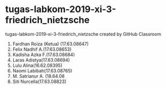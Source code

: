 # tugas-labkom-2019-xi-3-friedrich_nietzsche
tugas-labkom-2019-xi-3-friedrich_nietzsche created by GitHub Classroom
1. Fardhan Roiza (Ketua) (17.63.08647)
2. Felix Nadhif A.(17.63.08653)
3. Kadisha Azka F.(17.63.08684)
4. Laras Adistya(17.63.08694)
5. Lulu Alina(16.62.08395)
6. Naomi Labibah(17.63.08765)
7. M. Satrianur A. (18.64.08
8. Siti Nurcella(17.63.08823)
